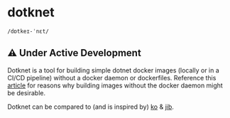 # dotknet
`/dɒtkeɪ-ˈnɛt/`

## ⚠️ Under Active Development

Dotknet is a tool for building simple dotnet docker images (locally or in a CI/CD pipeline) without a docker daemon or dockerfiles. Reference this [article](https://github.com/ImJasonH/ImJasonH/tree/main/articles/moving-and-building-images) for reasons why building images without the docker daemon might be desirable.

Dotknet can be compared to (and is inspired by) [ko](https://github.com/google/ko) & [jib](https://github.com/GoogleContainerTools/jib).

